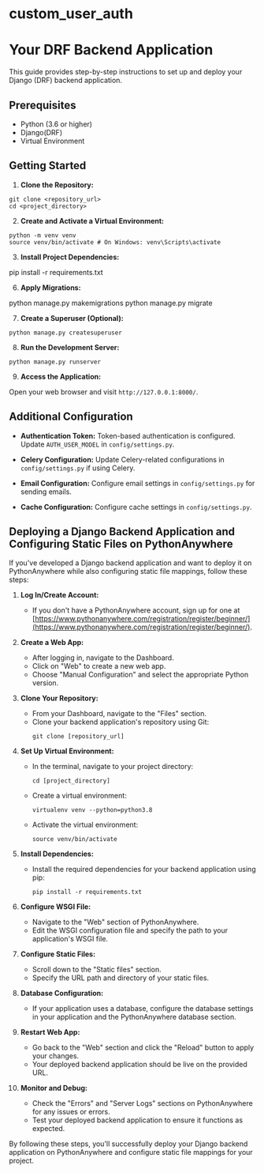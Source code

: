 # custom_user_auth
# Your DRF Backend Application

This guide provides step-by-step instructions to set up and deploy your Django (DRF) backend application.

## Prerequisites

- Python (3.6 or higher)
- Django(DRF)
- Virtual Environment 

## Getting Started

1. **Clone the Repository:**

```
git clone <repository_url>
cd <project_directory>
```


2. **Create and Activate a Virtual Environment:**

```
python -m venv venv
source venv/bin/activate # On Windows: venv\Scripts\activate
```

3. **Install Project Dependencies:**

pip install -r requirements.txt


6. **Apply Migrations:**

python manage.py makemigrations
python manage.py migrate


7. **Create a Superuser (Optional):**

```
python manage.py createsuperuser
```


8. **Run the Development Server:**

```
python manage.py runserver
```

9. **Access the Application:**

Open your web browser and visit `http://127.0.0.1:8000/`.

## Additional Configuration

- **Authentication Token:** Token-based authentication is configured. Update `AUTH_USER_MODEL` in `config/settings.py`.

- **Celery Configuration:** Update Celery-related configurations in `config/settings.py` if using Celery.

- **Email Configuration:** Configure email settings in `config/settings.py` for sending emails.

- **Cache Configuration:** Configure cache settings in `config/settings.py`.


## Deploying a Django Backend Application and Configuring Static Files on PythonAnywhere

If you've developed a Django backend application and want to deploy it on PythonAnywhere while also configuring static file mappings, follow these steps:

1. **Log In/Create Account:**
   - If you don't have a PythonAnywhere account, sign up for one at [https://www.pythonanywhere.com/registration/register/beginner/](https://www.pythonanywhere.com/registration/register/beginner/).

2. **Create a Web App:**
   - After logging in, navigate to the Dashboard.
   - Click on "Web" to create a new web app.
   - Choose "Manual Configuration" and select the appropriate Python version.

3. **Clone Your Repository:**
   - From your Dashboard, navigate to the "Files" section.
   - Clone your backend application's repository using Git:
     ```
     git clone [repository_url]
     ```

4. **Set Up Virtual Environment:**
   - In the terminal, navigate to your project directory:
     ```
     cd [project_directory]
     ```
   - Create a virtual environment:
     ```
     virtualenv venv --python=python3.8
     ```
   - Activate the virtual environment:
     ```
     source venv/bin/activate
     ```

5. **Install Dependencies:**
   - Install the required dependencies for your backend application using pip:
     ```
     pip install -r requirements.txt
     ```

6. **Configure WSGI File:**
   - Navigate to the "Web" section of PythonAnywhere.
   - Edit the WSGI configuration file and specify the path to your application's WSGI file.

7. **Configure Static Files:**
   - Scroll down to the "Static files" section.
   - Specify the URL path and directory of your static files.

8. **Database Configuration:**
   - If your application uses a database, configure the database settings in your application and the PythonAnywhere database section.

9. **Restart Web App:**
   - Go back to the "Web" section and click the "Reload" button to apply your changes.
   - Your deployed backend application should be live on the provided URL.

10. **Monitor and Debug:**
    - Check the "Errors" and "Server Logs" sections on PythonAnywhere for any issues or errors.
    - Test your deployed backend application to ensure it functions as expected.

By following these steps, you'll successfully deploy your Django backend application on PythonAnywhere and configure static file mappings for your project.
